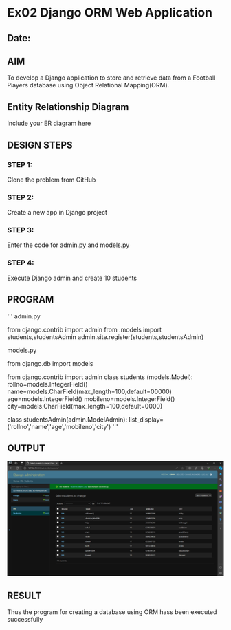 # Ex02 Django ORM Web Application
## Date: 

## AIM
To develop a Django application to store and retrieve data from a Football Players database using Object Relational Mapping(ORM).

## Entity Relationship Diagram

Include your ER diagram here

## DESIGN STEPS

### STEP 1:
Clone the problem from GitHub

### STEP 2:
Create a new app in Django project

### STEP 3:
Enter the code for admin.py and models.py

### STEP 4:
Execute Django admin and create 10 students

## PROGRAM
'''
admin.py

from django.contrib import admin
from .models import students,studentsAdmin
admin.site.register(students,studentsAdmin)


models.py

from django.db import models

from django.contrib import admin
class students (models.Model):
    rollno=models.IntegerField()
    name=models.CharField(max_length=100,default=00000)
    age=models.IntegerField()
    mobileno=models.IntegerField()
    city=models.CharField(max_length=100,default=0000)

class studentsAdmin(admin.ModelAdmin):
    list_display=('rollno','name','age','mobileno','city')
'''
## OUTPUT

![Output](output_1.png)

## RESULT
Thus the program for creating a database using ORM hass been executed successfully
